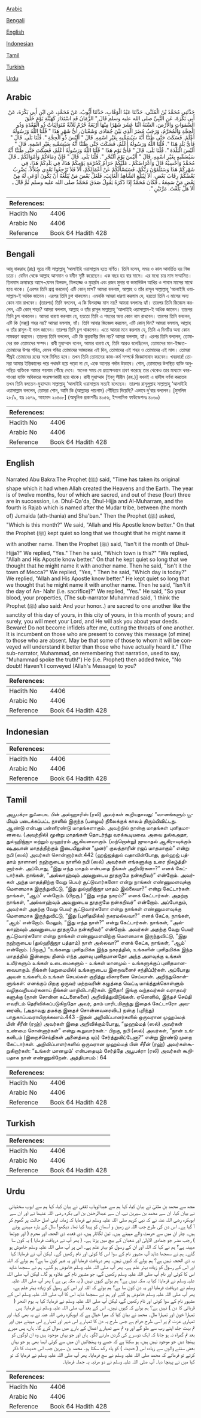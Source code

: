 [Arabic](#arabic)

[Bengali](#bengali)

[English](#english)

[Indonesian](#indonesian)

[Tamil](#tamil)

[Turkish](#turkish)

[Urdu](#urdu)

## Arabic


<div dir="rtl" lang="ar" style={{fontSize:'larger',backgroundColor:'#f8f9fa',padding:20}}>
حَدَّثَنِي مُحَمَّدُ بْنُ الْمُثَنَّى، حَدَّثَنَا عَبْدُ الْوَهَّابِ، حَدَّثَنَا أَيُّوبُ، عَنْ مُحَمَّدٍ، عَنِ ابْنِ أَبِي بَكْرَةَ، عَنْ أَبِي بَكْرَةَ، عَنِ النَّبِيِّ صلى الله عليه وسلم قَالَ ‏"‏ الزَّمَانُ قَدِ اسْتَدَارَ كَهَيْئَةِ يَوْمَ خَلَقَ السَّمَوَاتِ وَالأَرْضَ، السَّنَةُ اثْنَا عَشَرَ شَهْرًا مِنْهَا أَرْبَعَةٌ حُرُمٌ ثَلاَثَةٌ مُتَوَالِيَاتٌ ذُو الْقَعْدَةِ وَذُو الْحِجَّةِ وَالْمُحَرَّمُ، وَرَجَبُ مُضَرَ الَّذِي بَيْنَ جُمَادَى وَشَعْبَانَ، أَىُّ شَهْرٍ هَذَا ‏"‏ قُلْنَا اللَّهُ وَرَسُولُهُ أَعْلَمُ‏.‏ فَسَكَتَ حَتَّى ظَنَنَّا أَنَّهُ سَيُسَمِّيهِ بِغَيْرِ اسْمِهِ‏.‏ قَالَ ‏"‏ أَلَيْسَ ذُو الْحِجَّةِ ‏"‏‏.‏ قُلْنَا بَلَى‏.‏ قَالَ ‏"‏ فَأَىُّ بَلَدٍ هَذَا ‏"‏‏.‏ قُلْنَا اللَّهُ وَرَسُولُهُ أَعْلَمُ، فَسَكَتَ حَتَّى ظَنَنَّا أَنَّهُ سَيُسَمِّيهِ بِغَيْرِ اسْمِهِ‏.‏ قَالَ ‏"‏ أَلَيْسَ الْبَلْدَةَ ‏"‏‏.‏ قُلْنَا بَلَى‏.‏ قَالَ ‏"‏ فَأَىُّ يَوْمٍ هَذَا ‏"‏ قُلْنَا اللَّهُ وَرَسُولُهُ أَعْلَمُ، فَسَكَتَ حَتَّى ظَنَنَّا أَنَّهُ سَيُسَمِّيهِ بِغَيْرِ اسْمِهِ‏.‏ قَالَ ‏"‏ أَلَيْسَ يَوْمَ النَّحْرِ ‏"‏‏.‏ قُلْنَا بَلَى‏.‏ قَالَ ‏"‏ فَإِنَّ دِمَاءَكُمْ وَأَمْوَالَكُمْ ـ قَالَ مُحَمَّدٌ وَأَحْسِبُهُ قَالَ وَأَعْرَاضَكُمْ ـ عَلَيْكُمْ حَرَامٌ كَحُرْمَةِ يَوْمِكُمْ هَذَا، فِي بَلَدِكُمْ هَذَا، فِي شَهْرِكُمْ هَذَا وَسَتَلْقَوْنَ رَبَّكُمْ، فَسَيَسْأَلُكُمْ عَنْ أَعْمَالِكُمْ، أَلاَ فَلاَ تَرْجِعُوا بَعْدِي ضُلاَّلاً، يَضْرِبُ بَعْضُكُمْ رِقَابَ بَعْضٍ، أَلاَ لِيُبَلِّغِ الشَّاهِدُ الْغَائِبَ، فَلَعَلَّ بَعْضَ مَنْ يُبَلَّغُهُ أَنْ يَكُونَ أَوْعَى لَهُ مِنْ بَعْضِ مَنْ سَمِعَهُ ـ فَكَانَ مُحَمَّدٌ إِذَا ذَكَرَهُ يَقُولُ صَدَقَ مُحَمَّدٌ صلى الله عليه وسلم ثُمَّ قَالَ ـ أَلاَ هَلْ بَلَّغْتُ‏.‏ مَرَّتَيْنِ ‏"‏‏.‏
</div>
<div style={{backgroundColor:'#f8f9fa',padding:20, marginBottom: 10}}><table> <thead> <tr> <th>References:</th> <th></th> </tr> </thead> <tbody><tr><td>Hadith No</td><td>4406</td></tr><tr><td>Arabic No</td><td>4406</td></tr><tr><td>Reference</td><td>Book 64 Hadith 428</td></tr></tbody></table></div>

## Bengali


<div dir="ltr" lang="bn" style={{fontSize:'larger',backgroundColor:'#f8f9fa',padding:20}}>
আবূ বাকরাহ (রাঃ) সূত্রে নবী সাল্লাল্লাহু ‘আলাইহি ওয়াসাল্লাম হতে বর্ণিত। তিনি বলেন, সময় ও কাল আবর্তিত হয় নিজ চক্রে। যেদিন থেকে আল্লাহ আসমান ও যমীন সৃষ্টি করেছেন। এক বছর হয় বার মাসে। এর মধ্যে চার মাস সম্মানিত। তিনমাস ক্রমান্বয়ে আসে-যেমন যিলকদ, যিলহাজ্জ ও মুহার্রম এবং রজব মুদার বা জমাদিউল আখির ও শাবান মাসের মাঝে হয়ে থাকে। (এরপর তিনি প্রশ্ন করলেন) এটি কোন্ মাস? আমরা বললাম, আল্লাহ ও তাঁর রাসূল সাল্লাল্লাহু ‘আলাইহি ওয়াসাল্লাম-ই অধিক জানেন। এরপর তিনি চুপ থাকলেন। এমনকি আমরা ধারণা করলাম যে, হয়তো তিনি এ মাসের অন্য কোন নাম রাখবেন। (তারপর) তিনি বললেন, এ কি যিলহাজ্জ মাস নয়? আমরা বললামঃ হ্যাঁ। তারপর তিনি জিজ্ঞেস করলেন, এটি কোন্ শহর? আমরা বললাম, আল্লাহ ও তাঁর রাসূল সাল্লাল্লাহু ‘আলাইহি ওয়াসাল্লাম-ই অধিক জানেন। তারপর তিনি চুপ থাকলেন। আমরা ধারণা করলাম যে, হয়তো তিনি এ শহরের অন্য কোন নাম রাখবেন। তারপর তিনি বললেন, এটি কি (মক্কা্) শহর নয়? আমরা বললাম, হ্যাঁ। তিনি আবার জিজ্ঞেস করলেন, এটি কোন্ দিন? আমরা বললাম, আল্লাহ ও তাঁর রাসূল-ই ভাল জানেন। তারপর তিনি চুপ থাকলেন। এতে আমরা মনে করলাম যে, তিনি এ দিনটির অন্য কোন নামকরণ করবেন। তারপর তিনি বললেন, এটি কি কুরবানীর দিন নয়? আমরা বললাম, হ্যাঁ। এরপর তিনি বললেন, তোমাদের রক্ত তোমাদের সম্পদ। রাবী মুহাম্মাদ বলেন, আমার ধারণা যে, তিনি আরও বলেছিলেন, তোমাদের মান-ইজ্জত- তোমাদের উপর পবিত্র, যেমন পবিত্র তোমাদের আজকের এই দিন, তোমাদের এই শহর ও তোমাদের এই মাস। তোমরা শীঘ্রই তোমাদের রবের সঙ্গে মিলিত হবে। তখন তিনি তোমাদের কাজ-কর্ম সম্পর্কে জিজ্ঞাসাবাদ করবেন। খবরদার! তোমরা আমার ইন্তিকালের পরে পথভ্রষ্ট হয়ে পড়ো না যে, একে অন্যের গর্দান উড়াবে। শোন, তোমাদের উপস্থিত ব্যক্তি অনুপস্থিত ব্যক্তিকে আমার পয়গাম পৌঁছে দেবে। অনেক সময় যে প্রত্যক্ষভাবে শ্রবণ করেছে তার থেকেও তার মাধ্যমে খবর-পাওয়া ব্যক্তি অধিকতর সংরক্ষণকারী হয়ে থাকে। রাবী মুহাম্মাদ [ইবনু সীরীন (রহ.)] যখনই এ হাদীস বর্ণনা করতেন তখন তিনি বলতেন-মুহাম্মাদ সাল্লাল্লাহু ‘আলাইহি ওয়াসাল্লাম সত্যই বলেছেন। তারপর রাসূলুল্লাহ সাল্লাল্লাহু ‘আলাইহি ওয়াসাল্লাম বললেন, তোমরা শোন, আমি কি (আল্লাহর পায়গাম) পৌঁছিয়ে দিয়েছি? এভাবে দু’বার বললেন। [মুসলিম ২৮/৯, হাঃ ১৬৭৯, আহমাদ ২০৪০৮] (আধুনিক প্রকাশনীঃ ৪০৫৬, ইসলামিক ফাউন্ডেশনঃ ৪০৬০)
</div>
<div style={{backgroundColor:'#f8f9fa',padding:20, marginBottom: 10}}><table> <thead> <tr> <th>References:</th> <th></th> </tr> </thead> <tbody><tr><td>Hadith No</td><td>4406</td></tr><tr><td>Arabic No</td><td>4406</td></tr><tr><td>Reference</td><td>Book 64 Hadith 428</td></tr></tbody></table></div>

## English


<div dir="ltr" lang="en" style={{fontSize:'larger',backgroundColor:'#f8f9fa',padding:20}}>
Narrated Abu Bakra:The Prophet (ﷺ) said, "Time has taken its original shape which it had when Allah created the Heavens and the Earth. The year is of twelve months, four of which are sacred, and out of these (four) three are in succession, i.e. Dhul-Qa'da, Dhul-Hijja and Al-Muharram, and the fourth is Rajab which is named after the Mudar tribe, between (the month of) Jumaida (ath-thania) and Sha'ban." Then the Prophet (ﷺ) asked, "Which is this month?" We said, "Allah and His Apostle know better." On that the Prophet (ﷺ) kept quiet so long that we thought that he might name it with another name. Then the Prophet (ﷺ) said, "Isn't it the month of Dhul-Hijja?" We replied, "Yes." Then he said, "Which town is this?" "We replied, "Allah and His Apostle know better." On that he kept quiet so long that we thought that he might name it with another name. Then he said, "Isn't it the town of Mecca?" We replied, "Yes, " Then he said, "Which day is today?" We replied, "Allah and His Apostle know better." He kept quiet so long that we thought that he might name it with another name. Then he said, "Isn't it the day of An- Nahr (i.e. sacrifice)?" We replied, "Yes." He said, "So your blood, your properties, (The sub-narrator Muhammad said, 'I think the Prophet (ﷺ) also said: And your honor..) are sacred to one another like the sanctity of this day of yours, in this city of yours, in this month of yours; and surely, you will meet your Lord, and He will ask you about your deeds. Beware! Do not become infidels after me, cutting the throats of one another. It is incumbent on those who are present to convey this message (of mine) to those who are absent. May be that some of those to whom it will be conveyed will understand it better than those who have actually heard it." (The sub-narrator, Muhammad, on remembering that narration, used to say, "Muhammad spoke the truth!") He (i.e. Prophet) then added twice, "No doubt! Haven't I conveyed (Allah's Message) to you?
</div>
<div style={{backgroundColor:'#f8f9fa',padding:20, marginBottom: 10}}><table> <thead> <tr> <th>References:</th> <th></th> </tr> </thead> <tbody><tr><td>Hadith No</td><td>4406</td></tr><tr><td>Arabic No</td><td>4406</td></tr><tr><td>Reference</td><td>Book 64 Hadith 428</td></tr></tbody></table></div>

## Indonesian


<div dir="ltr" lang="id" style={{fontSize:'larger',backgroundColor:'#f8f9fa',padding:20}}>

</div>
<div style={{backgroundColor:'#f8f9fa',padding:20, marginBottom: 10}}><table> <thead> <tr> <th>References:</th> <th></th> </tr> </thead> <tbody><tr><td>Hadith No</td><td>4406</td></tr><tr><td>Arabic No</td><td>4406</td></tr><tr><td>Reference</td><td>Book 64 Hadith 428</td></tr></tbody></table></div>

## Tamil


<div dir="ltr" lang="ta" style={{fontSize:'larger',backgroundColor:'#f8f9fa',padding:20}}>
அபூபக்ரா நுஃபைஉ பின் அல்ஹாரிஸ் (ரலி) அவர்கள் கூறியதாவது: “வானங்களும் பூமியும் படைக்கப்பட்ட நாளில் இருந்த (பழைய) நிலைக்குக் காலம் திரும்பிவிட்டது. ஆண்டு என்பது பன்னிரண்டு மாதங்களாகும். அவற்றில் நான்கு மாதங்கள் புனிதமானவை. (அவற்றில்) மூன்று மாதங்கள் தொடர்ந்து வரக்கூடியவை. அவை துல்கஅதா, துல்ஹிஜ்ஜா மற்றும் முஹர்ரம் ஆகியனவாகும். (மற்றொன்று) ஜுமாதல் ஆகிராவுக்கும் ஷஅபான் மாதத்திற்கும் இடையிலுள்ள “முளர்' குலத்தாரின் ரஜப் மாதமாகும்” என்று நபி (ஸல்) அவர்கள் சொன்னார்கள்.442 (ஹஜ்ஜத்துல் வதாவின்போது, துல்ஹஜ் பத்தாம் நாளான) நஹ்ருடைய நாளில் நபி (ஸல்) அவர்கள் எங்களுக்கு உரை நிகழ்த்தினார்கள். அப்போது, “இது எந்த மாதம் என்பதை நீங்கள் அறிவீர்களா?” எனக் கேட்டார்கள். நாங்கள், “அல்லாஹ்வும் அவனுடைய தூதருமே நன்கறிவர்” என்றோம். அவர்கள் அந்த மாதத்திற்கு வேறு பெயர் சூட்டுவார்களோ என்று நாங்கள் எண்ணுமளவுக்கு மௌனமாக இருந்துவிட்டு, “இது துல்ஹிஜ்ஜா மாதம் இல்லையா?” என்று கேட்டார்கள். நாங்கள், “ஆம்' என்றோம். (பிறகு,) “இது எந்த நகரம்?” எனக் கேட்டார்கள். அதற்கு நாங்கள், “அல்லாஹ்வும் அவனுடைய தூதருமே நன்கறிவர்” என்றோம். அப்போதும், அவர்கள் அதற்கு வேறு பெயர் சூட்டுவார்களோ என்று நாங்கள் எண்ணுமளவுக்கு மௌனமாக இருந்துவிட்டு, “இது (புனிதமிக்க) நகரமல்லவா?” எனக் கேட்க, நாங்கள், “ஆம்' என்றோம். மேலும், “இது எந்த நாள்?” என்று கேட்டார்கள். நாங்கள், “அல்லாஹ்வும் அவனுடைய தூதருமே நன்கறிவர்” என்றோம். அவர்கள் அதற்கு வேறு பெயர் சூட்டுவார்களோ என்று நாங்கள் எண்ணுமளவிற்கு மௌனமாக இருந்துவிட்டு, “இது நஹ்ருடைய (துல்ஹிஜ்ஜா பத்தாம்) நாள் அல்லவா?” எனக் கேட்க, நாங்கள், “ஆம்' என்றோம். (பிறகு,) “உங்களது புனிதமிக்க இந்த நகரத்தில், உங்களின் புனிதமிக்க இந்த மாதத்தில் இன்றைய தினம் எந்த அளவு புனிதமானதோ அந்த அளவுக்கு உங்கள் உயிர்களும் உங்கள் உடைமைகளும் - உங்கள் மானமும் - உங்களுக்குப் புனிதமானவையாகும். நீங்கள் (மறுமையில்) உங்களுடைய இறைவனைச் சந்திப்பீர்கள். அப்போது அவன் உங்களிடம் உங்கள் செயல்கள் குறித்து விசாரணை செய்வான். அறிந்துகொள்ளுங்கள்: எனக்குப் பிறகு ஒருவர் மற்றவரின் கழுத்தை வெட்டி மாய்த்துக்கொள்ளும் வழிதவறியவர்களாய் நீங்கள் மாறிவிடாதீர்கள். இதோ! இங்கு வந்தவர்கள் வராதவர் களுக்கு (நான் சொன்ன கட்டளைகளை) அறிவித்துவிடுங்கள். ஏனெனில், இந்தச் செய்தி எவரிடம் தெரிவிக்கப்படுகிறதோ அவர், தாம் யாரிடமிருந்து இதைக் கேட்டாரோ அவரைவிட (அதாவது தமக்கு இதைச் சொன்னவரைவிட) நன்கு (புரிந்து) பாதுகாப்பவராயிருக்கலாம்.443 -இதன் அறிவிப்பாளர்களில் ஒருவரான முஹம்மத் பின் சீரீன் (ரஹ்) அவர்கள் இதை அறிவிக்கும்போது, “முஹம்மத் (ஸல்) அவர்கள் உண்மை சொன்னார்கள்” என்று கூறுவார்கள்.- பிறகு, நபி (ஸல்) அவர்கள், “நான் உங்களிடம் (இறைச்செய்திகள் அனைத்தை யும்) சேர்த்துவிட்டேனா?” என்று இரண்டு முறை கேட்டார்கள். அறிவிப்பாளர்களில் ஒருவரான முஹம்மத் பின் சீரீன் (ரஹ்) அவர்கள்கூறுகிறார்கள்: “உங்கள் மானமும்' என்பதையும் சேர்த்தே அபூபக்ரா (ரலி) அவர்கள் கூறியதாக நான் எண்ணுகிறேன். அத்தியாயம் : 64
</div>
<div style={{backgroundColor:'#f8f9fa',padding:20, marginBottom: 10}}><table> <thead> <tr> <th>References:</th> <th></th> </tr> </thead> <tbody><tr><td>Hadith No</td><td>4406</td></tr><tr><td>Arabic No</td><td>4406</td></tr><tr><td>Reference</td><td>Book 64 Hadith 428</td></tr></tbody></table></div>

## Turkish


<div dir="ltr" lang="tr" style={{fontSize:'larger',backgroundColor:'#f8f9fa',padding:20}}>

</div>
<div style={{backgroundColor:'#f8f9fa',padding:20, marginBottom: 10}}><table> <thead> <tr> <th>References:</th> <th></th> </tr> </thead> <tbody><tr><td>Hadith No</td><td>4406</td></tr><tr><td>Arabic No</td><td>4406</td></tr><tr><td>Reference</td><td>Book 64 Hadith 428</td></tr></tbody></table></div>

## Urdu


<div dir="rtl" lang="ur" style={{fontSize:'larger',backgroundColor:'#f8f9fa',padding:20}}>
مجھ سے محمد بن مثنیٰ نے بیان کیا، کہا ہم سے عبدالوہاب ثقفی نے بیان کیا، کہا ہم سے ایوب سختیانی نے بیان کیا، ان سے محمد بن سیرین نے، ان سے عبدالرحمٰن بن ابی بکرہ رضی اللہ عنہما نے اور ان سے ابوبکرہ رضی اللہ عنہ نے کہ نبی کریم صلی اللہ علیہ وسلم نے فرمایا کہ زمانہ اپنی اصل حالت پر گھوم کر آ گیا ہے۔ اس دن کی طرح جب اللہ نے زمین و آسمان کو پیدا کیا تھا۔ دیکھو! سال کے بارہ مہینے ہوتے ہیں۔ چار ان میں سے حرمت والے مہینے ہیں۔ تین لگاتار ہیں، ذی قعدہ، ذی الحجہ اور محرم ( اور چوتھا ) رجب مضر جو جمادی الاولیٰ اور شعبان کے بیچ میں پڑتا ہے۔ ( پھر آپ نے دریافت فرمایا ) یہ کون سا مہینہ ہے؟ ہم نے کہا کہ اللہ اور ان کے رسول کو بہتر علم ہے۔ اس پر آپ صلی اللہ علیہ وسلم خاموش ہو گئے۔ ہم نے سمجھا شاید آپ مشہور نام کے سوا اس کا کوئی اور نام رکھیں گے۔ لیکن آپ نے فرمایا: کیا یہ ذی الحجہ نہیں ہے؟ ہم بولے کہ کیوں نہیں۔ پھر دریافت فرمایا اور یہ شہر کون سا ہے؟ ہم بولے کہ اللہ اور اس کے رسول کو زیادہ بہتر علم ہے۔ پھر آپ صلی اللہ علیہ وسلم خاموش ہو گئے۔ ہم نے سمجھا شاید اس کا کوئی اور نام آپ صلی اللہ علیہ وسلم رکھیں گے، جو مشہور نام کے علاوہ ہو گا۔، لیکن آپ صلی اللہ علیہ وسلم نے فرمایا: کیا یہ مکہ نہیں ہے؟ ہم بولے کیوں نہیں ( یہ مکہ ہی ہے ) پھر آپ صلی اللہ علیہ وسلم نے دریافت فرمایا اور یہ دن کون سا ہے؟ ہم بولے کہ اللہ اور اس کے رسول کو زیادہ بہتر علم ہے، پھر آپ صلی اللہ علیہ وسلم خاموش ہو گئے اور ہم نے سمجھا شاید اس کا آپ صلی اللہ علیہ وسلم اس کے مشہور نام کے سوا کوئی اور نام رکھیں گے، لیکن آپ صلی اللہ علیہ وسلم نے فرمایا: کیا یہ یوم النحر ( قربانی کا دن ) نہیں ہے؟ ہم بولے کہ کیوں نہیں۔ اس کے بعد آپ صلی اللہ علیہ وسلم نے فرمایا: پس تمہارا خون اور تمہارا مال۔ محمد نے بیان کیا کہ میرا خیال ہے کہ ابوبکرہ رضی اللہ عنہ نے یہ بھی کہا، اور تمہاری عزت تم پر اسی طرح حرام ہے جس طرح یہ دن کا تمہارے اس شہر اور تمہارے اس مہینے میں اور تم بہت جلد اپنے رب سے ملو گے اور وہ تم سے تمہارے اعمال کے بارے میں سوال کرے گا۔ ہاں، پس میرے بعد تم گمراہ نہ ہو جانا کہ ایک دوسرے کی گردن مارنے لگو۔ ہاں اور جو یہاں موجود ہیں وہ ان لوگوں کو پہنچا دیں جو موجود نہیں ہیں، ہو سکتا ہے کہ جسے وہ پہنچائیں ان میں سے کوئی ایسا بھی ہو جو یہاں بعض سننے والوں سے زیادہ اس ( حدیث ) کو یاد رکھ سکتا ہو۔ محمد بن سیرین جب اس حدیث کا ذکر کرتے تو فرماتے کہ محمد صلی اللہ علیہ وسلم نے سچ فرمایا۔ پھر آپ صلی اللہ علیہ وسلم نے فرمایا کہ تو کیا میں نے پہنچا دیا۔ آپ صلی اللہ علیہ وسلم نے دو مرتبہ یہ جملہ فرمایا۔
</div>
<div style={{backgroundColor:'#f8f9fa',padding:20, marginBottom: 10}}><table> <thead> <tr> <th>References:</th> <th></th> </tr> </thead> <tbody><tr><td>Hadith No</td><td>4406</td></tr><tr><td>Arabic No</td><td>4406</td></tr><tr><td>Reference</td><td>Book 64 Hadith 428</td></tr></tbody></table></div>